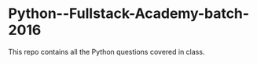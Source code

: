 # Python--Fullstack-Academy-batch-2016

This repo contains all the Python questions covered in class. 
